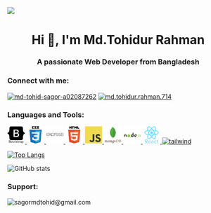 ![](https://scontent.fdac14-1.fna.fbcdn.net/v/t39.30808-6/299762869_1381817712346577_1738144138921311506_n.jpg?_nc_cat=110&ccb=1-7&_nc_sid=09cbfe&_nc_ohc=GJJBpcF9244AX_m79Lz&_nc_ht=scontent.fdac14-1.fna&oh=00_AfBzv8RWZfzTTP6pnPb7f--jJ8tU6TpTCi9F9NxpcKOy3w&oe=6478337F)

<h1 align="center">Hi 👋, I'm Md.Tohidur Rahman</h1>
<h3 align="center">A passionate Web Developer from Bangladesh</h3>

<h3 align="left">Connect with me:</h3>
<p align="left">
<a href="https://linkedin.com/in/md-tohid-sagor-a02087262" target="blank"><img align="center" src="https://raw.githubusercontent.com/rahuldkjain/github-profile-readme-generator/master/src/images/icons/Social/linked-in-alt.svg" alt="md-tohid-sagor-a02087262" height="30" width="40" /></a>
<a href="https://fb.com/md.tohidur.rahman.714" target="blank"><img align="center" src="https://raw.githubusercontent.com/rahuldkjain/github-profile-readme-generator/master/src/images/icons/Social/facebook.svg" alt="md.tohidur.rahman.714" height="30" width="40" /></a>
</p>

<h3 align="left">Languages and Tools:</h3>
<p align="left"> <a href="https://getbootstrap.com" target="_blank" rel="noreferrer"> <img src="https://raw.githubusercontent.com/devicons/devicon/master/icons/bootstrap/bootstrap-plain-wordmark.svg" alt="bootstrap" width="40" height="40"/> </a> <a href="https://www.w3schools.com/css/" target="_blank" rel="noreferrer"> <img src="https://raw.githubusercontent.com/devicons/devicon/master/icons/css3/css3-original-wordmark.svg" alt="css3" width="40" height="40"/> </a> <a href="https://expressjs.com" target="_blank" rel="noreferrer"> <img src="https://raw.githubusercontent.com/devicons/devicon/master/icons/express/express-original-wordmark.svg" alt="express" width="40" height="40"/> </a> <a href="https://www.w3.org/html/" target="_blank" rel="noreferrer"> <img src="https://raw.githubusercontent.com/devicons/devicon/master/icons/html5/html5-original-wordmark.svg" alt="html5" width="40" height="40"/> </a> <a href="https://developer.mozilla.org/en-US/docs/Web/JavaScript" target="_blank" rel="noreferrer"> <img src="https://raw.githubusercontent.com/devicons/devicon/master/icons/javascript/javascript-original.svg" alt="javascript" width="40" height="40"/> </a> <a href="https://www.mongodb.com/" target="_blank" rel="noreferrer"> <img src="https://raw.githubusercontent.com/devicons/devicon/master/icons/mongodb/mongodb-original-wordmark.svg" alt="mongodb" width="40" height="40"/> </a> <a href="https://nodejs.org" target="_blank" rel="noreferrer"> <img src="https://raw.githubusercontent.com/devicons/devicon/master/icons/nodejs/nodejs-original-wordmark.svg" alt="nodejs" width="40" height="40"/> </a> <a href="https://reactjs.org/" target="_blank" rel="noreferrer"> <img src="https://raw.githubusercontent.com/devicons/devicon/master/icons/react/react-original-wordmark.svg" alt="react" width="40" height="40"/> </a> <a href="https://tailwindcss.com/" target="_blank" rel="noreferrer"> <img src="https://www.vectorlogo.zone/logos/tailwindcss/tailwindcss-icon.svg" alt="tailwind" width="40" height="40"/> </a> </p>


[![Top Langs](https://github-readme-stats.vercel.app/api/top-langs/?username=mdtohid)](https://github.com/anuraghazra/github-readme-stats)

![GitHub stats](https://github-readme-stats.vercel.app/api?username=mdtohid&show_icons=true) 

<h3 align="left">Support:</h3>
<p><a href="https://www.buymeacoffee.com/sagormdtohid@gmail.com"> <img align="left" src="https://cdn.buymeacoffee.com/buttons/v2/default-yellow.png" height="50" width="210" alt="sagormdtohid@gmail.com" /></a></p><br><br>



